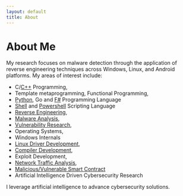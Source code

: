 ```yaml
---
layout: default
title: About
---
```

# About Me
My research focuses on malware detection through the application of reverse engineering techniques across Windows, Linux, and Android platforms. 
My areas of interest include:

* C/[C++](https://github.com/cybersecurity-dev?tab=repositories&q=&type=&language=c%2B%2B&sort=) Programming,
* Template metaprogramming, Functional Programming,
* [Python](https://github.com/cybersecurity-dev?tab=repositories&q=&type=&language=python&sort=), Go and [F#](https://github.com/cybersecurity-dev?tab=repositories&q=fsharp&type=&language=&sort=) Programming Language
* [Shell](https://github.com/cybersecurity-dev?tab=repositories&q=&type=&language=shell&sort=) and [Powershell](https://github.com/cybersecurity-dev?tab=repositories&q=&type=&language=powershell&sort=) Scripting Language
* [Reverse Engineering](https://github.com/cybersecurity-dev?tab=repositories&q=reverse&type=&language=&sort=),
* [Malware Analysis](https://github.com/cybersecurity-dev?tab=repositories&q=Malware&type=&language=&sort=),
* [Vulnerability Research](https://github.com/cybersecurity-dev?tab=repositories&q=vulnerability&type=&language=&sort=),
* Operating Systems,
* Windows Internals
* [Linux Driver Development](https://github.com/cybersecurity-dev?tab=repositories&q=linux-driver&type=&language=&sort=),
* [Compiler Development](https://github.com/cybersecurity-dev?tab=repositories&q=compiler&type=&language=&sort=),
* Exploit Development,
* [Network Traffic Analysis](https://github.com/cybersecurity-dev?tab=repositories&q=network-traffic&type=&language=&sort=),
* [Malicious/Vulnerable Smart Contract](https://github.com/cybersecurity-dev?tab=repositories&q=smart-contract&type=&language=&sort=) 
* Artificial Intelligence Driven Cybersecurity Research

I leverage artificial intelligence to advance cybersecurity solutions.

